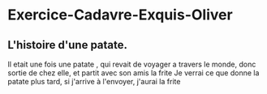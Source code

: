 # Exercice-Cadavre-Exquis-Oliver
## L'histoire d'une patate.

Il etait une fois une patate , qui revait de voyager a travers le monde, donc sortie de chez elle, et partit avec son amis la frite
Je verrai ce que donne la patate plus tard, si j'arrive à l'envoyer, j'aurai la frite

